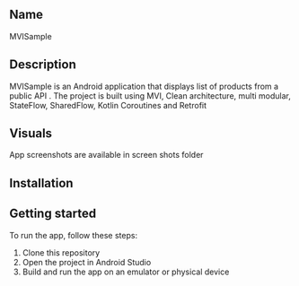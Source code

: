 ## Name
 MVISample

## Description
MVISample is an Android application that displays list of products from a public API . 
The project is built using MVI, Clean architecture, multi modular, StateFlow, SharedFlow, Kotlin Coroutines and Retrofit

## Visuals
App screenshots are available in screen shots folder

## Installation

## Getting started
To run the app, follow these steps:

1. Clone this repository
2. Open the project in Android Studio
3. Build and run the app on an emulator or physical device
